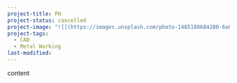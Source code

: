 ```yaml
---
project-title: PH
project-status: cancelled
project-image: "![](https://images.unsplash.com/photo-1465189684280-6a8fa9b19a7a?ixid=M3wxMTI1OHwwfDF8cmFuZG9tfHx8fHx8fHx8MTc0MjAzMDg0NXw&ixlib=rb-4.0.3&q=85&w=1920)"
project-tags:
  - CAD
  - Metal Working
last-modified:
---
```


content
